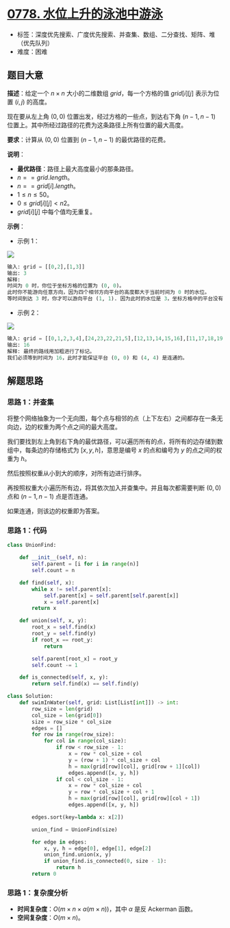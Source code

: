 # [0778. 水位上升的泳池中游泳](https://leetcode.cn/problems/swim-in-rising-water/)

- 标签：深度优先搜索、广度优先搜索、并查集、数组、二分查找、矩阵、堆（优先队列）
- 难度：困难

## 题目大意

**描述**：给定一个 $n \times n$ 大小的二维数组 $grid$，每一个方格的值 $grid[i][j]$ 表示为位置 $(i, j)$ 的高度。

现在要从左上角 $(0, 0)$ 位置出发，经过方格的一些点，到达右下角 $(n - 1, n - 1)$  位置上。其中所经过路径的花费为这条路径上所有位置的最大高度。

**要求**：计算从 $(0, 0)$ 位置到 $(n - 1, n - 1)$  的最优路径的花费。

**说明**：

- **最优路径**：路径上最大高度最小的那条路径。
- $n == grid.length$。
- $n == grid[i].length$。
- $1 \le n \le 50$。
- $0 \le grid[i][j] < n2$。
- $grid[i][j]$ 中每个值均无重复。

**示例**：

- 示例 1：

![](https://assets.leetcode.com/uploads/2021/06/29/swim1-grid.jpg)

```python
输入: grid = [[0,2],[1,3]]
输出: 3
解释:
时间为 0 时，你位于坐标方格的位置为 (0, 0)。
此时你不能游向任意方向，因为四个相邻方向平台的高度都大于当前时间为 0 时的水位。
等时间到达 3 时，你才可以游向平台 (1, 1). 因为此时的水位是 3，坐标方格中的平台没有比水位 3 更高的，所以你可以游向坐标方格中的任意位置。
```

- 示例 2：

![](https://assets.leetcode.com/uploads/2021/06/29/swim2-grid-1.jpg)

```python
输入: grid = [[0,1,2,3,4],[24,23,22,21,5],[12,13,14,15,16],[11,17,18,19,20],[10,9,8,7,6]]
输出: 16
解释: 最终的路线用加粗进行了标记。
我们必须等到时间为 16，此时才能保证平台 (0, 0) 和 (4, 4) 是连通的。
```

## 解题思路

### 思路 1：并查集

将整个网络抽象为一个无向图，每个点与相邻的点（上下左右）之间都存在一条无向边，边的权重为两个点之间的最大高度。

我们要找到左上角到右下角的最优路径，可以遍历所有的点，将所有的边存储到数组中，每条边的存储格式为 $[x, y, h]$，意思是编号 $x$ 的点和编号为 $y$ 的点之间的权重为 $h$。

然后按照权重从小到大的顺序，对所有边进行排序。

再按照权重大小遍历所有边，将其依次加入并查集中。并且每次都需要判断 $(0, 0)$ 点和 $(n - 1, n - 1)$ 点是否连通。

如果连通，则该边的权重即为答案。

### 思路 1：代码

```python
class UnionFind:

    def __init__(self, n):
        self.parent = [i for i in range(n)]
        self.count = n

    def find(self, x):
        while x != self.parent[x]:
            self.parent[x] = self.parent[self.parent[x]]
            x = self.parent[x]
        return x

    def union(self, x, y):
        root_x = self.find(x)
        root_y = self.find(y)
        if root_x == root_y:
            return

        self.parent[root_x] = root_y
        self.count -= 1

    def is_connected(self, x, y):
        return self.find(x) == self.find(y)

class Solution:
    def swimInWater(self, grid: List[List[int]]) -> int:
        row_size = len(grid)
        col_size = len(grid[0])
        size = row_size * col_size
        edges = []
        for row in range(row_size):
            for col in range(col_size):
                if row < row_size - 1:
                    x = row * col_size + col
                    y = (row + 1) * col_size + col
                    h = max(grid[row][col], grid[row + 1][col])
                    edges.append([x, y, h])
                if col < col_size - 1:
                    x = row * col_size + col
                    y = row * col_size + col + 1
                    h = max(grid[row][col], grid[row][col + 1])
                    edges.append([x, y, h])

        edges.sort(key=lambda x: x[2])

        union_find = UnionFind(size)

        for edge in edges:
            x, y, h = edge[0], edge[1], edge[2]
            union_find.union(x, y)
            if union_find.is_connected(0, size - 1):
                return h
        return 0
```

### 思路 1：复杂度分析

- **时间复杂度**：$O(m \times n \times \alpha(m \times n))$，其中 $\alpha$ 是反 Ackerman 函数。
- **空间复杂度**：$O(m \times n)$。


